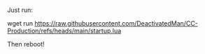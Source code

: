 Just run:

wget run https://raw.githubusercontent.com/DeactivatedMan/CC-Production/refs/heads/main/startup.lua

Then reboot!